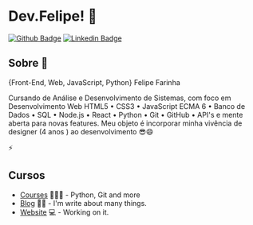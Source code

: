 # Dev.Felipe! 👋

[![Github Badge](https://img.shields.io/badge/-Github-000?style=flat-square&logo=Github&logoColor=white&link=https://github.com/fagnerpsantos)](https://github.com/fagnerpsantos)
[![Linkedin Badge](https://img.shields.io/badge/-LinkedIn-blue?style=flat-square&logo=Linkedin&logoColor=white&link=https://www.linkedin.com/in/fagnerpsantos/)](https://www.linkedin.com/in/fagnerpsantos/)


## Sobre 💬
{Front-End, Web, JavaScript, Python} Felipe Farinha

Cursando de Análise e Desenvolvimento de Sistemas, com foco em Desenvolvimento Web HTML5 • CSS3 • JavaScript ECMA 6 • Banco de Dados • SQL • Node.js • React • Python • Git • GitHub • API's e mente aberta para novas features.
Meu objeto é incorporar minha vivência de designer (4 anos ) ao desenvolvimento 😎😄

⚡
## Cursos
- [Courses](https://www.treinaweb.com.br/cursos-online?q=fagner+pinheiro) 👨🏼‍🏫 - Python, Git and more
- [Blog](https://www.treinaweb.com.br/blog/author/fagner-pinheiro/) ✍🏼 - I'm write about many things.
- [Website](https://fagnerpsantos.dev/) 💻 - Working on it.

<!--

-->
